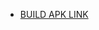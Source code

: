 - [BUILD APK LINK](https://expo.dev/accounts/sanovis/projects/fantasy-game-app/builds/6f0fa72c-9c2e-41db-a979-68cc91d30e14)
